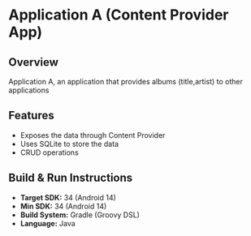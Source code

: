 # Application A (Content Provider App)

## Overview
Application A, an application that provides albums (title,artist) to other applications

## Features
- Exposes the data through Content Provider
- Uses SQLite to store the data
- CRUD operations

## Build & Run Instructions
- **Target SDK:** 34 (Android 14)
- **Min SDK:** 34 (Android 14)
- **Build System:** Gradle (Groovy DSL)
- **Language:** Java
